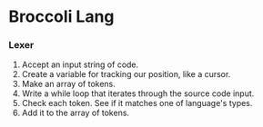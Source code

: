# Broccoli Lang

### Lexer

1. Accept an input string of code.
2. Create a variable for tracking our position, like a cursor.
3. Make an array of tokens.
4. Write a while loop that iterates through the source code input.
5. Check each token. See if it matches one of language's types.
6. Add it to the array of tokens.
